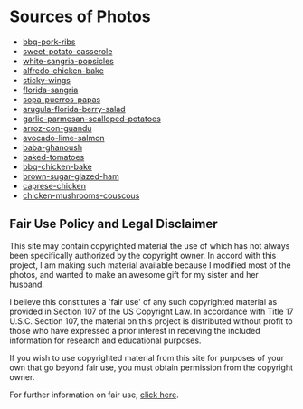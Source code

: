 # Sources of Photos

-  [bbq-pork-ribs](http://www.recipestation.com/wp-content/uploads/sites/736/2015/09/dreamstime_s_9613497.jpg)
-  [sweet-potato-casserole](https://search.chow.com/thumbnail/640/0/www.chowstatic.com/assets/recipe_photos/30197_sweet_potato_casserole.jpg)
-  [white-sangria-popsicles](http://www.bourbonandhoney.com/wp-content/uploads/2014/06/Mango-Lime-White-Sangria-Popsicles-BourbonAndHoney.com-1-e1403750594690.jpg)
-  [alfredo-chicken-bake](https://images-gmi-pmc.edge-generalmills.com/da38d508-e52d-4fb1-8754-8365821b591b.jpg)
-  [sticky-wings](http://lh3.ggpht.com/_OaYG005JPDs/THrXcAWINxI/AAAAAAAABxg/g1NeurAIrLk/s640/Asian%20Sticky%20Wings%20close.jpg)
-  [florida-sangria](https://lh3.googleusercontent.com/l03saKXbP2Q0ghBGKfajqxl-G-0G5NsAmH9D69IfRw93HdX1enLOxxl6defw4fV1tUh_JArtXvv9UHRy6oAYSwGwORfl7JMXwKQwoSTF=w800-l68)
-  [sopa-puerros-papas](http://images-gmi-pmc.edge-generalmills.com/9b91505a-6926-4486-8479-c264156f33a4.jpg)
-  [arugula-florida-berry-salad](https://i0.wp.com/d2w079qmvzh0vc.cloudfront.net/opportunities/790/blog_images/Florida_Arugula__Berry_and_Citrus_Salad_small.jpg?ssl=1)
-  [garlic-parmesan-scalloped-potatoes](https://www.chocolatemoosey.com/wp-content/uploads/2016/11/Garlic-Parmesan-Au-Gratin-Potatoes-photo-8542.jpg)
-  [arroz-con-guandu](https://c1.staticflickr.com/7/6058/6348039773_39ed02b654_b.jpg)
-  [avocado-lime-salmon](https://diyprojects.com/wp-content/uploads/2016/05/Avocado-Lime-Salmon.jpg)
- [baba-ghanoush](http://toriavey.com/images/2011/06/Baba-Ghanoush-9-640x408.jpg)
- [baked-tomatoes](https://paleoleap.com/pictures/j-paleo/roasted-tomatoes/roasted-tomatoes-main.jpg)
- [bbq-chicken-bake](http://3.bp.blogspot.com/-_RYm1UddUbo/T7MT3SnGtfI/AAAAAAAADHI/a0eQODL2DFQ/s1600/DSC01402.JPG)
- [brown-sugar-glazed-ham](http://www.thecookingmom.com/wp-content/uploads/2013/03/Brown-Sugar-and-Mustard-Glazed-Ham-700x468.jpg)
- [caprese-chicken](https://www.the-girl-who-ate-everything.com/wp-content/uploads/blogger/-132OEZ2SkWo/UBS9tzkPI6I/AAAAAAAAJIs/y-at_c7bmeA/s1600/IMG_7782.JPG)
- [chicken-mushrooms-couscous](https://realfood.tesco.com/media/images/wild-mushroom-israeli-couscous-l-c9b26d25-62b0-41df-9eba-aae41a0f1163-0-1400x919.jpg)

## Fair Use Policy and Legal Disclaimer

This site may contain copyrighted material the use of which has not always been
specifically authorized by the copyright owner. In accord with this project,
I am making such material available because I modified most of the photos, and
wanted to make an awesome gift for my sister and her husband.

I believe this constitutes a 'fair use' of any such copyrighted material as
provided in Section 107 of the US Copyright Law. In accordance with
Title 17 U.S.C. Section 107, the material on this project is distributed without
profit to those who have expressed a prior interest in receiving the included
information for research and educational purposes.

If you wish to use copyrighted material from this site for purposes of your own
that go beyond fair use, you must obtain permission from the copyright owner.

For further information on fair use, [click here](http://www4.law.cornell.edu/uscode/html/uscode17/usc_sec_17_00000107----000-.html).
